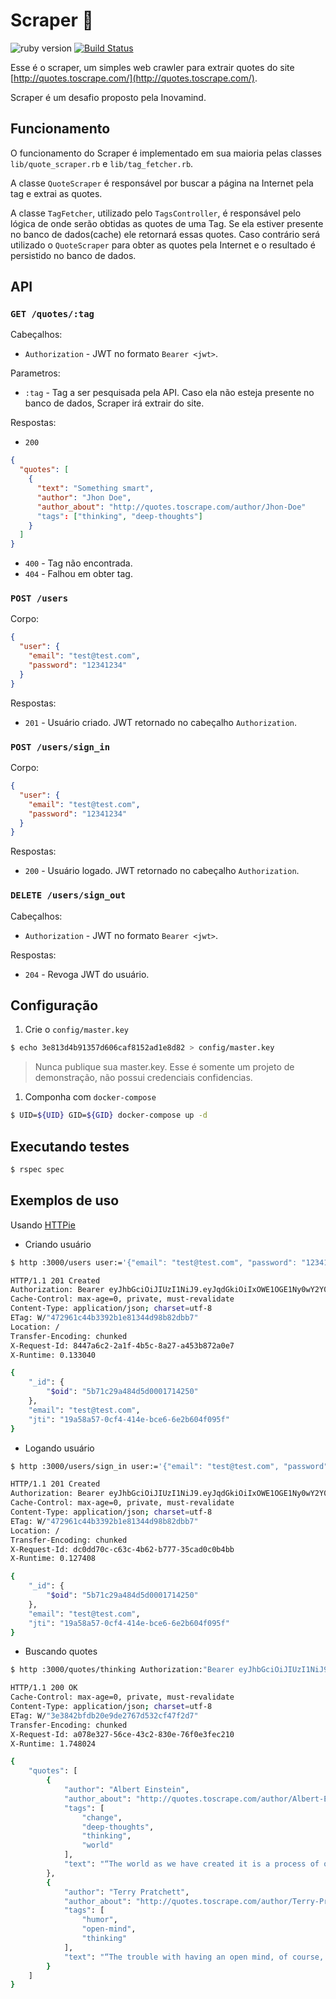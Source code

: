 # Scraper :bug:

![ruby version][ruby_version_badge] [![Build Status](https://travis-ci.org/arthurstomp/scraper.svg?branch=master)](https://travis-ci.org/arthurstomp/scraper)

Esse é o scraper, um simples web crawler para extrair quotes do site [http://quotes.toscrape.com/](http://quotes.toscrape.com/).

Scraper é um desafio proposto pela Inovamind.

## Funcionamento

O funcionamento do Scraper é implementado em sua maioria pelas classes `lib/quote_scraper.rb` e `lib/tag_fetcher.rb`.

A classe `QuoteScraper` é responsável por buscar a página na Internet pela tag e extrai as quotes.

A classe `TagFetcher`, utilizado pelo `TagsController`, é responsável pelo lógica de onde serão obtidas as 
quotes de uma Tag. Se ela estiver presente no banco de dados(cache) ele retornará essas quotes. Caso contrário
será utilizado o `QuoteScraper` para obter as quotes pela Internet e o resultado é persistido no banco de dados.

## API

### `GET /quotes/:tag`

Cabeçalhos:

* `Authorization` - JWT no formato `Bearer <jwt>`.

Parametros:

* `:tag` - Tag a ser pesquisada pela API. Caso ela não esteja presente no banco de dados, 
Scraper irá extrair do site.

Respostas:

* `200` 

```json
{
  "quotes": [
    {
      "text": "Something smart",
      "author": "Jhon Doe",
      "author_about": "http://quotes.toscrape.com/author/Jhon-Doe"
      "tags": ["thinking", "deep-thoughts"]
    }
  ]
}
```

* `400` - Tag não encontrada.
* `404` - Falhou em obter tag.

### `POST /users`

Corpo:

```json
{
  "user": {
    "email": "test@test.com",
    "password": "12341234"
  }
}
```

Respostas:

* `201` - Usuário criado. JWT retornado no cabeçalho `Authorization`.


### `POST /users/sign_in`

Corpo:

```json
{
  "user": {
    "email": "test@test.com",
    "password": "12341234"
  }
}
```

Respostas:

 * `200` - Usuário logado. JWT retornado no cabeçalho `Authorization`.

### `DELETE /users/sign_out`

Cabeçalhos:

* `Authorization` - JWT no formato `Bearer <jwt>`.

Respostas:

* `204` - Revoga JWT do usuário.

## Configuração

1. Crie o `config/master.key`

```bash
$ echo 3e813d4b91357d606caf8152ad1e8d82 > config/master.key
```

> Nunca publique sua master.key. Esse é somente um projeto de demonstração, não possui credenciais confidencias.

1. Componha com `docker-compose`

```bash
$ UID=${UID} GID=${GID} docker-compose up -d
```

## Executando testes

```bash
$ rspec spec
```

## Exemplos de uso

Usando [HTTPie](https://httpie.org/)

* Criando usuário

```bash
$ http :3000/users user:='{"email": "test@test.com", "password": "12341234"}'

HTTP/1.1 201 Created
Authorization: Bearer eyJhbGciOiJIUzI1NiJ9.eyJqdGkiOiIxOWE1OGE1Ny0wY2Y0LTQxNGUtYmNlNi02ZTJiNjA0ZjA5NWYiLCJzdWIiOiI1YjcxYzI5YTQ4NGQ1ZDAwMDE3MTQyNTAiLCJzY3AiOiJ1c2VyIiwiYXVkIjpudWxsLCJpYXQiOjE1MzQxODIwNDIsImV4cCI6IjE1MzQyNjg0NDIifQ.VkroH2aAbyXJdZ2MFGvfEVxX3j13qUnOw3RUAeGyzfQ
Cache-Control: max-age=0, private, must-revalidate
Content-Type: application/json; charset=utf-8
ETag: W/"472961c44b3392b1e81344d98b82dbb7"
Location: /
Transfer-Encoding: chunked
X-Request-Id: 8447a6c2-2a1f-4b5c-8a27-a453b872a0e7
X-Runtime: 0.133040

{
    "_id": {
        "$oid": "5b71c29a484d5d0001714250"
    },
    "email": "test@test.com",
    "jti": "19a58a57-0cf4-414e-bce6-6e2b604f095f"
}
```

* Logando usuário

```bash
$ http :3000/users/sign_in user:='{"email": "test@test.com", "password": "12341234"}'

HTTP/1.1 201 Created
Authorization: Bearer eyJhbGciOiJIUzI1NiJ9.eyJqdGkiOiIxOWE1OGE1Ny0wY2Y0LTQxNGUtYmNlNi02ZTJiNjA0ZjA5NWYiLCJzdWIiOiI1YjcxYzI5YTQ4NGQ1ZDAwMDE3MTQyNTAiLCJzY3AiOiJ1c2VyIiwiYXVkIjpudWxsLCJpYXQiOjE1MzQxODIxNDUsImV4cCI6IjE1MzQyNjg1NDUifQ.6GxIZxS8Rz4e757ejPKwgLNbguVj4Ziy4UtWPHDh0o0
Cache-Control: max-age=0, private, must-revalidate
Content-Type: application/json; charset=utf-8
ETag: W/"472961c44b3392b1e81344d98b82dbb7"
Location: /
Transfer-Encoding: chunked
X-Request-Id: dc0dd70c-c63c-4b62-b777-35cad0c0b4bb
X-Runtime: 0.127408

{
    "_id": {
        "$oid": "5b71c29a484d5d0001714250"
    },
    "email": "test@test.com",
    "jti": "19a58a57-0cf4-414e-bce6-6e2b604f095f"
}

```

* Buscando quotes

```bash
$ http :3000/quotes/thinking Authorization:"Bearer eyJhbGciOiJIUzI1NiJ9.eyJqdGkiOiIxOWE1OGE1Ny0wY2Y0LTQxNGUtYmNlNi02ZTJiNjA0ZjA5NWYiLCJzdWIiOiI1YjcxYzI5YTQ4NGQ1ZDAwMDE3MTQyNTAiLCJzY3AiOiJ1c2VyIiwiYXVkIjpudWxsLCJpYXQiOjE1MzQxODIxNDUsImV4cCI6IjE1MzQyNjg1NDUifQ.6GxIZxS8Rz4e757ejPKwgLNbguVj4Ziy4UtWPHDh0o0"

HTTP/1.1 200 OK
Cache-Control: max-age=0, private, must-revalidate
Content-Type: application/json; charset=utf-8
ETag: W/"3e3842bfdb20e9de2767d532cf47f2d7"
Transfer-Encoding: chunked
X-Request-Id: a078e327-56ce-43c2-830e-76f0e3fec210
X-Runtime: 1.748024

{
    "quotes": [
        {
            "author": "Albert Einstein",
            "author_about": "http://quotes.toscrape.com/author/Albert-Einstein",
            "tags": [
                "change",
                "deep-thoughts",
                "thinking",
                "world"
            ],
            "text": "“The world as we have created it is a process of our thinking. It cannot be changed without changing our thinking.”"
        },
        {
            "author": "Terry Pratchett",
            "author_about": "http://quotes.toscrape.com/author/Terry-Pratchett",
            "tags": [
                "humor",
                "open-mind",
                "thinking"
            ],
            "text": "“The trouble with having an open mind, of course, is that people will insist on coming along and trying to put things in it.”"
        }
    ]
}
```

[ruby_version_badge]: https://ruby-version-badger.herokuapp.com/github/arthurstomp/scraper 
[travis_badge]: https://travis-ci.org/arthurstomp/scraper
